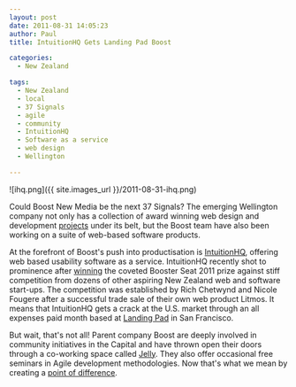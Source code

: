 ```yaml
---
layout: post
date: 2011-08-31 14:05:23
author: Paul
title: IntuitionHQ Gets Landing Pad Boost

categories:
  - New Zealand

tags:
  - New Zealand
  - local
  - 37 Signals
  - agile
  - community
  - IntuitionHQ
  - Software as a service
  - web design
  - Wellington

---
```


![ihq.png]({{ site.images_url }}/2011-08-31-ihq.png)

Could Boost New Media be the next 37 Signals? The emerging Wellington company not only has a collection of award winning web design and development [projects](http://archived.link/http://www.boost.co.nz/work) under its belt, but the Boost team have also been working on a suite of web-based software products.

At the forefront of Boost's push into productisation is [IntuitionHQ](http://www.intuitionhq.com/), offering web based usability software as a service. IntuitionHQ recently shot to prominence after [winning](http://www.intuitionhq.com/blog/2011/08/good-news-everybody/) the coveted Booster Seat 2011 prize against stiff competition from dozens of other aspiring New Zealand web and software start-ups. The competition was established by Rich Chetwynd and Nicole Fougere after a successful trade sale of their own web product Litmos. It means that IntuitionHQ gets a crack at the U.S. market through an all expenses paid month based at [Landing Pad](http://unlimited.co.nz/unlimited.nsf/growth/us-landing-pad-taking-off?Opendocument&HighLight=2,landing,pad) in San Francisco.

But wait, that's not all! Parent company Boost are deeply involved in community initiatives in the Capital and have thrown open their doors through a co-working space called [Jelly](http://archived.link/http://www.boost.co.nz/jelly). They also offer occasional free seminars in Agile development methodologies. Now that's what we mean by creating a [point of difference](https://iwantmyname.com/blog/2011/08/whats-your-point-of-difference.html).
